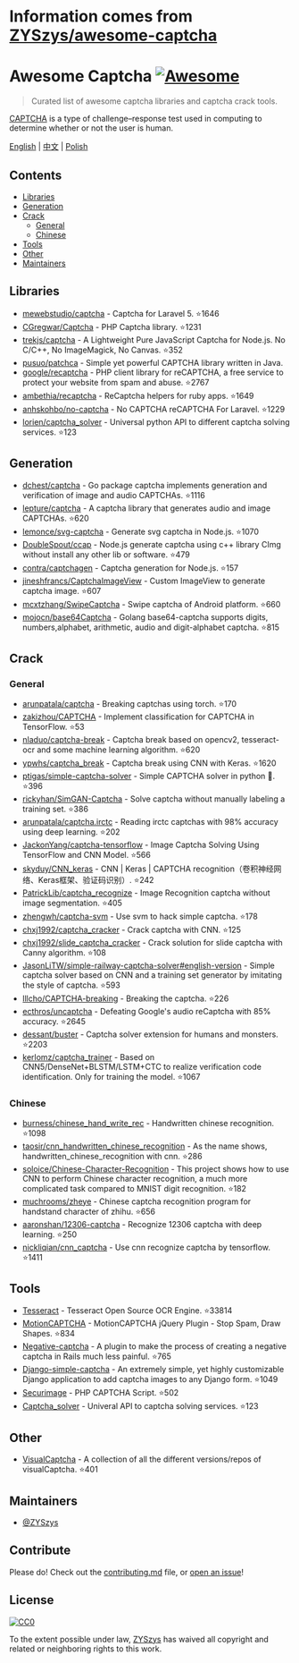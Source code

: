 # Information comes from [ZYSzys/awesome-captcha](https://github.com/ZYSzys/awesome-captcha)
# Awesome Captcha [![Awesome](https://awesome.re/badge.svg)](https://awesome.re)

> Curated list of awesome captcha libraries and captcha crack tools.

[CAPTCHA](https://en.wikipedia.org/wiki/CAPTCHA) is a type of challenge–response test used in computing to determine whether or not the user is human.


[English](README.md) | [中文](README-zh.md) | [Polish](README-pl.md)

## Contents

- [Libraries](#libraries)
- [Generation](#generation)
- [Crack](#crack)
  - [General](#general)
  - [Chinese](#chinese)
- [Tools](#tools)
- [Other](#other)
- [Maintainers](#maintainers)


## Libraries

- [mewebstudio/captcha](https://github.com/mewebstudio/captcha) - Captcha for Laravel 5. :star:1646
- [CGregwar/Captcha](https://github.com/Gregwar/Captcha) - PHP Captcha library. :star:1231
- [trekjs/captcha](https://github.com/trekjs/captcha) - A Lightweight Pure JavaScript Captcha for Node.js. No C/C++, No ImageMagick, No Canvas. :star:352
- [pusuo/patchca](https://github.com/pusuo/patchca) - Simple yet powerful CAPTCHA library written in Java.
- [google/recaptcha](https://github.com/google/recaptcha) - PHP client library for reCAPTCHA, a free service to protect your website from spam and abuse. :star:2767
- [ambethia/recaptcha](https://github.com/ambethia/recaptcha) - ReCaptcha helpers for ruby apps. :star:1649
- [anhskohbo/no-captcha](https://github.com/anhskohbo/no-captcha) - No CAPTCHA reCAPTCHA For Laravel. :star:1229
- [lorien/captcha_solver](https://github.com/lorien/captcha_solver) - Universal python API to different captcha solving services. :star:123


## Generation
- [dchest/captcha](https://github.com/dchest/captcha) - Go package captcha implements generation and verification of image and audio CAPTCHAs. :star:1116
- [lepture/captcha](https://github.com/lepture/captcha) - A captcha library that generates audio and image CAPTCHAs. :star:620
- [lemonce/svg-captcha](https://github.com/lemonce/svg-captcha) - Generate svg captcha in Node.js. :star:1070
- [DoubleSpout/ccap](https://github.com/DoubleSpout/ccap) - Node.js generate captcha using c++ library CImg without install any other lib or software. :star:479
- [contra/captchagen](https://github.com/contra/captchagen) - Captcha generation for Node.js. :star:157
- [jineshfrancs/CaptchaImageView](https://github.com/jineshfrancs/CaptchaImageView) - Custom ImageView to generate captcha image. :star:607
- [mcxtzhang/SwipeCaptcha](https://github.com/mcxtzhang/SwipeCaptcha) - Swipe captcha of Android platform. :star:660
- [mojocn/base64Captcha](https://github.com/mojocn/base64Captcha) - Golang base64-captcha supports digits, numbers,alphabet, arithmetic, audio and digit-alphabet captcha. :star:815


## Crack

### General
- [arunpatala/captcha](https://github.com/arunpatala/captcha) - Breaking captchas using torch. :star:170
- [zakizhou/CAPTCHA](https://github.com/zakizhou/CAPTCHA) - Implement classification for CAPTCHA in TensorFlow. :star:53
- [nladuo/captcha-break](https://github.com/nladuo/captcha-break) - Captcha break based on opencv2, tesseract-ocr and some machine learning algorithm. :star:620
- [ypwhs/captcha_break](https://github.com/ypwhs/captcha_break) - Captcha break using CNN with Keras. :star:1620
- [ptigas/simple-captcha-solver](https://github.com/ptigas/simple-captcha-solver) - Simple CAPTCHA solver in python 🐍. :star:396
- [rickyhan/SimGAN-Captcha](https://github.com/rickyhan/SimGAN-Captcha) - Solve captcha without manually labeling a training set. :star:386
- [arunpatala/captcha.irctc](https://github.com/arunpatala/captcha.irctc) - Reading irctc captchas with 98% accuracy using deep learning. :star:202
- [JackonYang/captcha-tensorflow](https://github.com/JackonYang/captcha-tensorflow) - Image Captcha Solving Using TensorFlow and CNN Model. :star:566
- [skyduy/CNN_keras](https://github.com/skyduy/CNN_keras) - CNN | Keras | CAPTCHA recognition（卷积神经网络、Keras框架、验证码识别）. :star:242
- [PatrickLib/captcha_recognize](https://github.com/PatrickLib/captcha_recognize) - Image Recognition captcha without image segmentation. :star:405
- [zhengwh/captcha-svm](https://github.com/zhengwh/captcha-svm) - Use svm to hack simple captcha. :star:178
- [chxj1992/captcha_cracker](https://github.com/chxj1992/captcha_cracker) - Crack captcha with CNN. :star:125
- [chxj1992/slide_captcha_cracker](https://github.com/chxj1992/slide_captcha_cracker) - Crack solution for slide captcha with Canny algorithm. :star:108
- [JasonLiTW/simple-railway-captcha-solver#english-version](https://github.com/JasonLiTW/simple-railway-captcha-solver#english-version) - Simple captcha solver based on CNN and a training set generator by imitating the style of captcha. :star:593
- [lllcho/CAPTCHA-breaking](https://github.com/lllcho/CAPTCHA-breaking) - Breaking the captcha. :star:226
- [ecthros/uncaptcha](https://github.com/ecthros/uncaptcha) - Defeating Google's audio reCaptcha with 85% accuracy. :star:2645
- [dessant/buster](https://github.com/dessant/buster) - Captcha solver extension for humans and monsters. :star:2203
- [kerlomz/captcha_trainer](https://github.com/kerlomz/captcha_trainer) - Based on CNN5/DenseNet+BLSTM/LSTM+CTC to realize verification code identification. Only for training the model. :star:1067

### Chinese
- [burness/chinese_hand_write_rec](https://github.com/burness/tensorflow-101/tree/master/chinese_hand_write_rec/src) - Handwritten chinese recognition. :star:1098
- [taosir/cnn_handwritten_chinese_recognition](https://github.com/taosir/cnn_handwritten_chinese_recognition) - As the name shows, handwritten_chinese_recognition with cnn. :star:286
- [soloice/Chinese-Character-Recognition](https://github.com/soloice/Chinese-Character-Recognition) - This project shows how to use CNN to perform Chinese character recognition, a much more complicated task compared to MNIST digit recognition. :star:182
- [muchrooms/zheye](https://github.com/muchrooms/zheye) - Chinese captcha recognition program for handstand character of zhihu. :star:656
- [aaronshan/12306-captcha](https://github.com/aaronshan/12306-captcha) - Recognize 12306 captcha with deep learning. :star:250
- [nickliqian/cnn_captcha](https://github.com/nickliqian/cnn_captcha) - Use cnn recognize captcha by tensorflow. :star:1411


## Tools

- [Tesseract](https://github.com/tesseract-ocr/tesseract) - Tesseract Open Source OCR Engine. :star:33814
- [MotionCAPTCHA](https://github.com/wjcrowcroft/MotionCAPTCHA) - MotionCAPTCHA jQuery Plugin - Stop Spam, Draw Shapes. :star:834
- [Negative-captcha](https://github.com/subwindow/negative-captcha) - A plugin to make the process of creating a negative captcha in Rails much less painful. :star:765
- [Django-simple-captcha](https://github.com/mbi/django-simple-captcha) - An extremely simple, yet highly customizable Django application to add captcha images to any Django form. :star:1049
- [Securimage](https://github.com/dapphp/securimage) - PHP CAPTCHA Script. :star:502
- [Captcha_solver](https://github.com/lorien/captcha_solver) - Univeral API to captcha solving services. :star:123


## Other

- [VisualCaptcha](https://github.com/emotionLoop/visualCaptcha) - A collection of all the different versions/repos of visualCaptcha. :star:401


## Maintainers

- [@ZYSzys](https://github.com/ZYSzys)


## Contribute

Please do! Check out the [contributing.md](contributing.md) file, or [open an issue](https://github.com/ZYSzys/awesome-captcha/issues/new)!


## License

[![CC0](http://mirrors.creativecommons.org/presskit/buttons/88x31/svg/cc-zero.svg)](https://creativecommons.org/publicdomain/zero/1.0/)

To the extent possible under law, [ZYSzys](https://github.com/ZYSzys) has waived all copyright and related or neighboring rights to this work.

